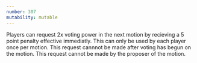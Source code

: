 ```yaml
---
number: 307
mutability: mutable
---
```


Players can request 2x voting power in the next motion by recieving a 5 point penalty effective immediatly. This can only be used by each player once per motion. This request cannnot be made after voting has begun on the motion. This request cannot be made by the proposer of the motion. 
